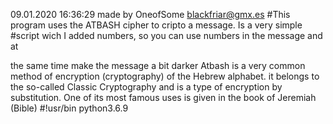 09.01.2020 16:36:29
made by OneofSome blackfriar@gmx.es
#This program uses the ATBASH cipher to cripto a message. Is a very simple #script wich I added numbers, so you can use numbers in the message and at

the same time make the message a bit darker
Atbash is a very common method of encryption (cryptography) of the Hebrew alphabet.
it belongs to the so-called Classic Cryptography and is a type of encryption by substitution.
One of its most famous uses is given in the book of Jeremiah (Bible)
#!usr/bin python3.6.9

